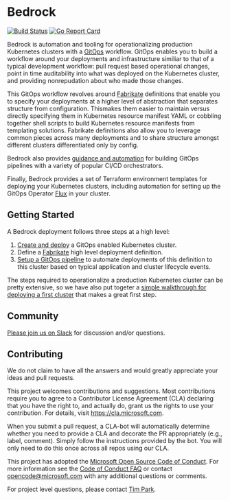 # Bedrock

[![Build Status](https://dev.azure.com/epicstuff/bedrock/_apis/build/status/Microsoft.bedrock?branchName=master)](https://dev.azure.com/epicstuff/bedrock/_build/latest?definitionId=54&branchName=master)
[![Go Report Card](https://goreportcard.com/badge/github.com/microsoft/bedrock)](https://goreportcard.com/report/github.com/microsoft/bedrock)

Bedrock is automation and tooling for operationalizing production Kubernetes clusters with a [GitOps](./gitops) workflow.  GitOps enables you to build a workflow around your deployments and infrastructure similiar to that of a typical development workflow: pull request based operational changes, point in time auditability into what was deployed on the Kubernetes cluster, and providing nonrepudation about who made those changes.

This GitOps workflow revolves around [Fabrikate](https://github.com/Microsoft/fabrikate) definitions that enable you to specify your deployments at a higher level of abstraction that separates structure from configuration.  Thismakes them easier to maintain versus directly specifying them in Kubernetes resource manifest YAML or cobbling together shell scripts to build Kubernetes resource manifests from templating solutions.  Fabrikate definitions also allow you to leverage common pieces across many deployments and to share structure amongst different clusters differentiated only by config.

Bedrock also provides [guidance and automation](./gitops/README.md) for building GitOps pipelines with a variety of popular CI/CD orchestrators.

Finally, Bedrock provides a set of Terraform environment templates for deploying your Kubernetes clusters, including automation for setting up the GitOps Operator [Flux](https://github.com/fluxcd/flux) in your cluster.

## Getting Started

A Bedrock deployment follows three steps at a high level:

1. [Create and deploy](./cluster/README.md) a GitOps enabled Kubernetes cluster.
2. Define a [Fabrikate](https://github.com/microsoft/fabrikate) high level deployment definition.
3. [Setup a GitOps pipeline](./gitops/README.md) to automate deployments of this definition to this cluster based on typical application and cluster lifecycle events.

The steps required to operationalize a production Kubernetes cluster can be pretty extensive, so we have also put togeter a [simple walkthrough for deploying a first cluster](./docs/azure-simple/README.md) that makes a great first step.

## Community

[Please join us on Slack](https://join.slack.com/t/bedrockco/shared_invite/enQtNjIwNzg3NTU0MDgzLTdiZGY4ZTM5OTM4MWEyM2FlZDA5MmE0MmNhNTQ2MGMxYTY2NGYxMTVlZWFmODVmODJlOWU0Y2U2YmM1YTE0NGI) for discussion and/or questions.

## Contributing

We do not claim to have all the answers and would greatly appreciate your ideas and pull requests.

This project welcomes contributions and suggestions. Most contributions require you to agree to a
Contributor License Agreement (CLA) declaring that you have the right to, and actually do, grant us
the rights to use your contribution. For details, visit https://cla.microsoft.com.

When you submit a pull request, a CLA-bot will automatically determine whether you need to provide
a CLA and decorate the PR appropriately (e.g., label, comment). Simply follow the instructions
provided by the bot. You will only need to do this once across all repos using our CLA.

This project has adopted the [Microsoft Open Source Code of Conduct](https://opensource.microsoft.com/codeofconduct/).
For more information see the [Code of Conduct FAQ](https://opensource.microsoft.com/codeofconduct/faq/) or
contact [opencode@microsoft.com](mailto:opencode@microsoft.com) with any additional questions or comments.

For project level questions, please contact [Tim Park](mailto:tpark@microsoft.com).
